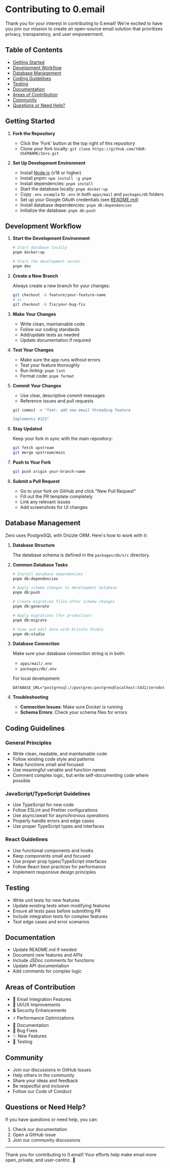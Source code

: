# Contributing to 0.email

Thank you for your interest in contributing to 0.email! We're excited to have you join our mission to create an open-source email solution that prioritizes privacy, transparency, and user empowerment.

## Table of Contents

- [Getting Started](#getting-started)
- [Development Workflow](#development-workflow)
- [Database Management](#database-management)
- [Coding Guidelines](#coding-guidelines)
- [Testing](#testing)
- [Documentation](#documentation)
- [Areas of Contribution](#areas-of-contribution)
- [Community](#community)
- [Questions or Need Help?](#questions-or-need-help)

## Getting Started

1. **Fork the Repository**
   - Click the 'Fork' button at the top right of this repository
   - Clone your fork locally: `git clone https://github.com/YOUR-USERNAME/Zero.git`

2. **Set Up Development Environment**
   - Install [Node.js](https://nodejs.org/en/download) (v18 or higher)
   - Install pnpm: `npm install -g pnpm`
   - Install dependencies: `pnpm install`
   - Start the database locally: `pnpm docker:up`
   - Copy `.env.example` to `.env` in both `apps/mail` and `packages/db` folders
   - Set up your Google OAuth credentials (see [README.md](../README.md))
   - Install database dependencies: `pnpm db:dependencies`
   - Initialize the database: `pnpm db:push`

## Development Workflow

1. **Start the Development Environment**

   ```bash
   # Start database locally
   pnpm docker:up
   
   # Start the development server
   pnpm dev
   ```

2. **Create a New Branch**

   Always create a new branch for your changes:

   ```bash
   git checkout -b feature/your-feature-name
   # or
   git checkout -b fix/your-bug-fix
   ```

3. **Make Your Changes**

   - Write clean, maintainable code
   - Follow our coding standards
   - Add/update tests as needed
   - Update documentation if required

4. **Test Your Changes**

   - Make sure the app runs without errors
   - Test your feature thoroughly
   - Run linting: `pnpm lint`
   - Format code: `pnpm format`

5. **Commit Your Changes**

   - Use clear, descriptive commit messages
   - Reference issues and pull requests

   ```bash
   git commit -m "feat: add new email threading feature

   Implements #123"
   ```

6. **Stay Updated**

   Keep your fork in sync with the main repository:

   ```bash
   git fetch upstream
   git merge upstream/main
   ```

7. **Push to Your Fork**

   ```bash
   git push origin your-branch-name
   ```

8. **Submit a Pull Request**
   - Go to your fork on GitHub and click "New Pull Request"
   - Fill out the PR template completely
   - Link any relevant issues
   - Add screenshots for UI changes

## Database Management

Zero uses PostgreSQL with Drizzle ORM. Here's how to work with it:

1. **Database Structure**

   The database schema is defined in the `packages/db/src` directory.

2. **Common Database Tasks**

   ```bash
   # Install database dependencies
   pnpm db:dependencies
   
   # Apply schema changes to development database
   pnpm db:push
   
   # Create migration files after schema changes
   pnpm db:generate
   
   # Apply migrations (for production)
   pnpm db:migrate
   
   # View and edit data with Drizzle Studio
   pnpm db:studio
   ```

3. **Database Connection**

   Make sure your database connection string is in both:
   - `apps/mail/.env`
   - `packages/db/.env`

   For local development:
   ```
   DATABASE_URL="postgresql://postgres:postgres@localhost:5432/zerodotemail"
   ```

4. **Troubleshooting**

   - **Connection Issues**: Make sure Docker is running
   - **Schema Errors**: Check your schema files for errors

## Coding Guidelines

### General Principles

- Write clean, readable, and maintainable code
- Follow existing code style and patterns
- Keep functions small and focused
- Use meaningful variable and function names
- Comment complex logic, but write self-documenting code where possible

### JavaScript/TypeScript Guidelines

- Use TypeScript for new code
- Follow ESLint and Prettier configurations
- Use async/await for asynchronous operations
- Properly handle errors and edge cases
- Use proper TypeScript types and interfaces

### React Guidelines

- Use functional components and hooks
- Keep components small and focused
- Use proper prop types/TypeScript interfaces
- Follow React best practices for performance
- Implement responsive design principles

## Testing

- Write unit tests for new features
- Update existing tests when modifying features
- Ensure all tests pass before submitting PR
- Include integration tests for complex features
- Test edge cases and error scenarios

## Documentation

- Update README.md if needed
- Document new features and APIs
- Include JSDoc comments for functions
- Update API documentation
- Add comments for complex logic

## Areas of Contribution

- 📨 Email Integration Features
- 🎨 UI/UX Improvements
- 🔒 Security Enhancements
- ⚡ Performance Optimizations
- 📝 Documentation
- 🐛 Bug Fixes
- ✨ New Features
- 🧪 Testing

## Community

- Join our discussions in GitHub Issues
- Help others in the community
- Share your ideas and feedback
- Be respectful and inclusive
- Follow our Code of Conduct

## Questions or Need Help?

If you have questions or need help, you can:

1. Check our documentation
2. Open a GitHub issue
3. Join our community discussions

---

Thank you for contributing to 0.email! Your efforts help make email more open, private, and user-centric. 🚀
